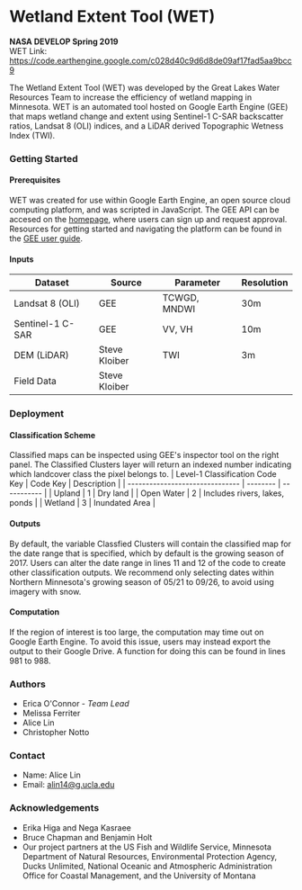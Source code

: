 # Wetland Extent Tool (WET)
**NASA DEVELOP Spring 2019** <br>
WET Link: https://code.earthengine.google.com/c028d40c9d6d8de09af17fad5aa9bcc9 <br>

The Wetland Extent Tool (WET) was developed by the Great Lakes Water Resources Team to increase the
efficiency of wetland mapping in Minnesota. WET is an automated tool hosted on Google Earth Engine (GEE)
that maps wetland change and extent using Sentinel-1 C-SAR backscatter ratios, Landsat 8 (OLI) indices, and a
LiDAR derived Topographic Wetness Index (TWI).

### Getting Started
#### Prerequisites
WET was created for use within Google Earth Engine, an open source cloud computing platform, and was
scripted in JavaScript. The GEE API can be accesed on the [homepage](https://earthengine.google.com/), where users can sign up and request
approval. Resources for getting started and navigating the platform can be found in the [GEE user guide](https://developers.google.com/earth-engine/guides/getstarted).

#### Inputs
| Dataset | Source | Parameter | Resolution |
| ------- | ------ | --------- | ---------- |
| Landsat 8 (OLI) | GEE | TCWGD, MNDWI | 30m |
| Sentinel-1 C-SAR | GEE | VV, VH | 10m |
| DEM (LiDAR) | Steve Kloiber | TWI | 3m |
| Field Data | Steve Kloiber |

### Deployment
#### Classification Scheme
Classified maps can be inspected using GEE's inspector tool on the right panel. The Classified Clusters 
layer will return an indexed number indicating which landcover class the pixel belongs to.
| Level-1 Classification Code Key | Code Key | Description |
| ------------------------------- | -------- | ----------- |
| Upland | 1 | Dry land |
| Open Water | 2 | Includes rivers, lakes, ponds |
| Wetland | 3 | Inundated Area |

#### Outputs
By default, the variable Classfied Clusters will contain the classified map for the date range that is
specified, which by default is the growing season of 2017. Users can alter the date range in lines 11 and
12 of the code to create other classification outputs. We recommend only selecting dates within Northern
Minnesota's growing season of 05/21 to 09/26, to avoid using imagery with snow.

#### Computation
If the region of interest is too large, the computation may time out on Google Earth Engine. To avoid this
issue, users may instead export the output to their Google Drive. A function for doing this can be found 
in lines 981 to 988.

### Authors
- Erica O'Connor - *Team Lead*
- Melissa Ferriter
- Alice Lin
- Christopher Notto
### Contact
- Name: Alice Lin
- Email: alin14@g.ucla.edu
### Acknowledgements
- Erika Higa and Nega Kasraee
- Bruce Chapman and Benjamin Holt
- Our project partners at the US Fish and Wildlife Service, Minnesota Department of Natural Resources, 
  Environmental Protection Agency, Ducks Unlimited, National Oceanic and Atmospheric Administration Office for Coastal Management, and the University of Montana



